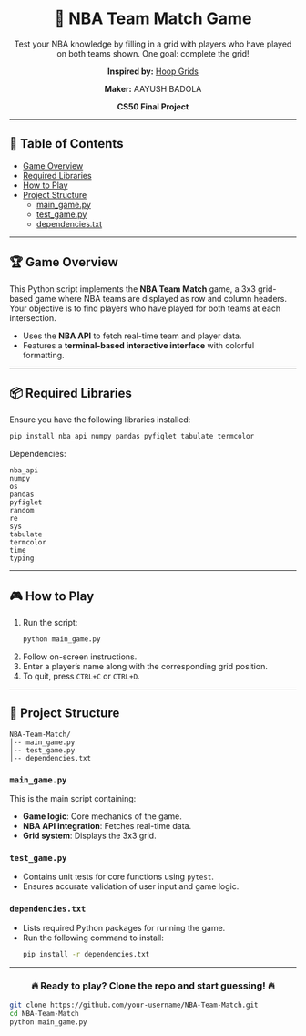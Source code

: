 <div align="center">
  <h1>🏀 NBA Team Match Game</h1>
  <p>Test your NBA knowledge by filling in a grid with players who have played on both teams shown. One goal: complete the grid!</p>
  <p><strong>Inspired by:</strong> <a href="https://www.hoopgrids.com/">Hoop Grids</a></p>
  <p><strong>Maker:</strong> AAYUSH BADOLA</p>
  <p><strong>CS50 Final Project</strong></p>
</div>

---

## 📜 Table of Contents
- [Game Overview](#game-overview)
- [Required Libraries](#required-libraries)
- [How to Play](#how-to-play)
- [Project Structure](#project-structure)
  - [main_game.py](#main_gamepy)
  - [test_game.py](#test_gamepy)
  - [dependencies.txt](#dependenciestxt)

---

## 🏆 Game Overview
This Python script implements the **NBA Team Match** game, a 3x3 grid-based game where NBA teams are displayed as row and column headers. Your objective is to find players who have played for both teams at each intersection.

- Uses the **NBA API** to fetch real-time team and player data.
- Features a **terminal-based interactive interface** with colorful formatting.

---

## 📦 Required Libraries
Ensure you have the following libraries installed:

```bash
pip install nba_api numpy pandas pyfiglet tabulate termcolor
```

Dependencies:

```plaintext
nba_api
numpy
os
pandas
pyfiglet
random
re
sys
tabulate
termcolor
time
typing
```

---

## 🎮 How to Play
1. Run the script:
   ```bash
   python main_game.py
   ```
2. Follow on-screen instructions.
3. Enter a player’s name along with the corresponding grid position.
4. To quit, press `CTRL+C` or `CTRL+D`.

---

## 📂 Project Structure
```
NBA-Team-Match/
│-- main_game.py
│-- test_game.py
│-- dependencies.txt
```

### `main_game.py`
This is the main script containing:

- **Game logic**: Core mechanics of the game.
- **NBA API integration**: Fetches real-time data.
- **Grid system**: Displays the 3x3 grid.

### `test_game.py`
- Contains unit tests for core functions using `pytest`.
- Ensures accurate validation of user input and game logic.

### `dependencies.txt`
- Lists required Python packages for running the game.
- Run the following command to install:
  ```bash
  pip install -r dependencies.txt
  ```

---

<div align="center">
  <h3>🔥 Ready to play? Clone the repo and start guessing! 🔥</h3>
</div>

```bash
git clone https://github.com/your-username/NBA-Team-Match.git
cd NBA-Team-Match
python main_game.py
```
